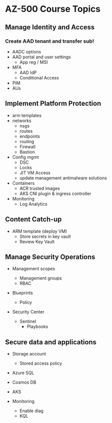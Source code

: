 # AZ-500 Course Topics

## Manage Identity and Access

### Create AAD tenant and transfer sub!

* AADC options
* AAD portal and user settings
    * App reg / MSI
* MFA
    * AAD IdP
    * Conditional Access
* PIM
* AUs

## Implement Platform Protection

* arm templates
* networks
    * nsgs
    * routes
    * endpoints
    * routing
    * Firewall
    * Bastion
* Config mgmt
    * DSC
    * Locks
    * JIT VM Access
    * update management antimalware solutions
* Containers
    * ACR trusted images
    * AKS CNI plugin & ingress controller
* Monitoring
    * Log Analytics






## Content Catch-up

* ARM template (deploy VM)
  * Store secrets in key vault
  * Review Key Vault

## Manage Security Operations

* Management scopes
  * Management groups
  * RBAC

* Blueprints
  * Policy

* Security Center
  * Sentinel
    * Playbooks

## Secure data and applications

* Storage account
  * Stored access policy

* Azure SQL

* Cosmos DB

* AKS

* Monitoring
  * Enable diag
  * KQL
